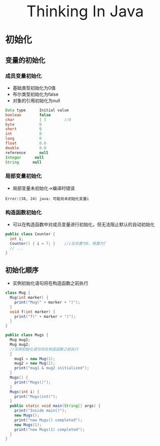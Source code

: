  <div align='center' ><font size='70'>Thinking In Java</font></div>

# 初始化

## 变量的初始化

### 成员变量初始化

- 基础类型初始化为0值
- 布尔类型初始化为false
- 对象的引用初始化为null

```java
Data type      Initial value
boolean        false
char           [ ]        //0
byte           0
short          0
int            0
long           0
float          0.0
double         0.0
reference      null
Integer      null
String      null
```

### 局部变量初始化

- 局部变量未初始化->编译时错误

```
Error:(38, 24) java: 可能尚未初始化变量i
```

### 构造函数初始化

- 可以在构造函数中对成员变量进行初始化，但无法阻止默认的自动初始化

```java
public class Counter {
  int i;
  Counter() { i = 7; }    //i会先置为0，再置为7
  // ...
}
```

## 初始化顺序

- 实例初始化语句将在构造函数之前执行

```java
class Mug {
  Mug(int marker) {
    print("Mug(" + marker + ")");
  }
  void f(int marker) {
    print("f(" + marker + ")");
  }
}

public class Mugs {
  Mug mug1;
  Mug mug2;
  //实例初始化语句将在构造函数之前执行
  {
    mug1 = new Mug(1);
    mug2 = new Mug(2);
    print("mug1 & mug2 initialized");
  }
  Mugs() {
    print("Mugs()");
  }
  Mugs(int i) {
    print("Mugs(int)");
  }
  public static void main(String[] args) {
    print("Inside main()");
    new Mugs();
    print("new Mugs() completed");
    new Mugs(1);
    print("new Mugs(1) completed");
  }
}
```